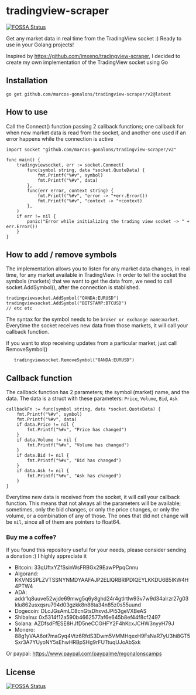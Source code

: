 # tradingview-scraper
[![FOSSA Status](https://app.fossa.com/api/projects/git%2Bgithub.com%2Fcondrove10%2Ftradingview-scraper.svg?type=shield)](https://app.fossa.com/projects/git%2Bgithub.com%2Fcondrove10%2Ftradingview-scraper?ref=badge_shield)

Get any market data in real time from the TradingView socket :) Ready to use in your Golang projects!


Inspired by https://github.com/imxeno/tradingview-scraper, I decided to create my own implementation of the TradingView socket using Go


## Installation
```
go get github.com/marcos-gonalons/tradingview-scraper/v2@latest
```

## How to use
Call the Connect() function passing 2 callback functions; one callback for when new market data is read from the socket, and another one used if an error happens while the connection is active

```golang
import socket "github.com/marcos-gonalons/tradingview-scraper/v2"

func main() {
    tradingviewsocket, err := socket.Connect(
        func(symbol string, data *socket.QuoteData) {
            fmt.Printf("%#v", symbol)
            fmt.Printf("%#v", data)
        },
        func(err error, context string) {
            fmt.Printf("%#v", "error -> "+err.Error())
            fmt.Printf("%#v", "context -> "+context)
        },
    )
    if err != nil {
        panic("Error while initializing the trading view socket -> " + err.Error())
    }
}
```


## How to add / remove symbols
The implementation allows you to listen for any market data changes, in real time, for any market available in TradingView.
In order to tell the socket the symbols (markets) that we want to get the data from, we need to call socket.AddSymbol(), after the connection is stablished.
```golang
tradingviewsocket.AddSymbol("OANDA:EURUSD")
tradingviewsocket.AddSymbol("BITSTAMP:BTCUSD")
// etc etc
```
The syntax for the symbol needs to be `broker or exchange name`:`market`.
Everytime the socket receives new data from those markets, it will call your callback function.

If you want to stop receiving updates from a particular market, just call RemoveSymbol()
```golang
   tradingviewsocket.RemoveSymbol("OANDA:EURUSD")
```


## Callback function
The callback function has 2 parameters; the symbol (market) name, and the data.
The data is a struct with these parameters: `Price`, `Volume`, `Bid`, `Ask`
```golang
callbackFn := func(symbol string, data *socket.QuoteData) {
    fmt.Printf("%#v", symbol)
    fmt.Printf("%#v", data)
    if data.Price != nil {
        fmt.Printf("%#v", "Price has changed")
    }
    if data.Volume != nil {
        fmt.Printf("%#v", "Volume has changed")
    }
    if data.Bid != nil {
        fmt.Printf("%#v", "Bid has changed")
    }
    if data.Ask != nil {
        fmt.Printf("%#v", "Ask has changed")
    }
}
```
Everytime new data is received from the socket, it will call your callback function.
This means that not always all the parameters will be available; sometimes, only the bid changes, or only the price changes, or only the volume, or a combination of any of those. The ones that did not change will be `nil`, since all of them are pointers to float64.

### Buy me a coffee?
If you found this repository useful for your needs, please consider sending a donation :) I highly appreciate it
- Bitcoin: 33qUftxYZfSsinWsFRBGx29EawPPpqCnnu
- Algorand: KKVNSSPLZVTSSNYNMDYAAFAJP2ELIQRBRIPDIQEYLKKDU6B5IKW4H4PTW4
- ADA: addr1q8uuve52wjde69mwg5q6y8ghd24r4gtlrtlw93v7w9d34alrzr27g03klu862usxqsru794d03gzkk8n86ta34n85z0s55uund
- Dogecoin: DLcJGsAmLC8cnGtsDhxvdJPi53geVXBeAS
- ShibaInu: 0x5314f12a590b4662577af6e645b8ef44f8cf2497
- Solana: AZDfsdFfESE8HJfD5neCCGHFY2F4hKcxJCHW3nyyH79J
- Monero: 88g1yVAA6ot7maGyq4Vtz6RfdS3Dwm5VMMHqexH9FsNaR7yU3hi8GT5Sxr3A7YUyoNY5sEhwHRBpSHg9rFUTtuqUJoAbSxk

Or paypal: https://www.paypal.com/paypalme/mgonalonscamps


## License
[![FOSSA Status](https://app.fossa.com/api/projects/git%2Bgithub.com%2Fcondrove10%2Ftradingview-scraper.svg?type=large)](https://app.fossa.com/projects/git%2Bgithub.com%2Fcondrove10%2Ftradingview-scraper?ref=badge_large)